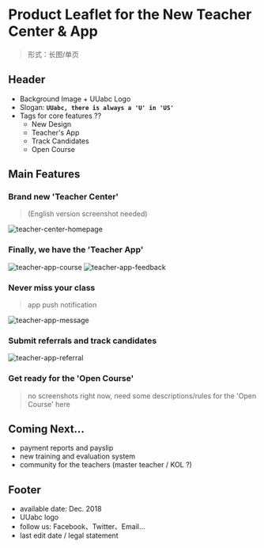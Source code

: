 # Product Leaflet for the New Teacher Center & App

<link rel="stylesheet" type="text/css" href="https://yanwei.github.io/auto-number-title.css" />

> 形式：长图/单页

## Header
* Background Image + UUabc Logo
* Slogan: **`UUabc, there is always a 'U' in 'US'`**
* Tags for core features ??
    * New Design
    * Teacher's App
    * Track Candidates
    * Open Course

## Main Features
### Brand new 'Teacher Center'

> (English version screenshot needed)

![teacher-center-homepage](teacher-center-homepage.png)

### Finally, we have the 'Teacher App'

![teacher-app-course](teacher-app-course.png)
![teacher-app-feedback](teacher-app-feedback.png)

### Never miss your class

> app push notification

![teacher-app-message](teacher-app-message.png)

### Submit referrals and track candidates 

![teacher-app-referral](teacher-app-referral.png)

### Get ready for the 'Open Course'

> no screenshots right now, need some descriptions/rules for the 'Open Course' here

## Coming Next...

* payment reports and payslip
* new training and evaluation system
* community for the teachers (master teacher / KOL ?)

## Footer
* available date: Dec. 2018
* UUabc logo
* follow us: Facebook、Twitter、Email...
* last edit date / legal statement